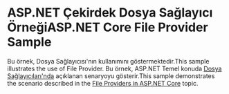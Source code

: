 # <a name="aspnet-core-file-provider-sample"></a><span data-ttu-id="1acda-101">ASP.NET Çekirdek Dosya Sağlayıcı Örneği</span><span class="sxs-lookup"><span data-stu-id="1acda-101">ASP.NET Core File Provider Sample</span></span>

<span data-ttu-id="1acda-102">Bu örnek, Dosya Sağlayıcısı'nın kullanımını göstermektedir.</span><span class="sxs-lookup"><span data-stu-id="1acda-102">This sample illustrates the use of File Provider.</span></span> <span data-ttu-id="1acda-103">Bu örnek, ASP.NET Temel konuda [Dosya Sağlayıcıları'nda](https://docs.microsoft.com/aspnet/core/fundamentals/file-providers) açıklanan senaryoyu gösterir.</span><span class="sxs-lookup"><span data-stu-id="1acda-103">This sample demonstrates the scenario described in the [File Providers in ASP.NET Core](https://docs.microsoft.com/aspnet/core/fundamentals/file-providers) topic.</span></span>
